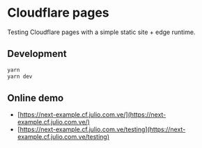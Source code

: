 # Cloudflare pages

Testing Cloudflare pages with a simple static site + edge runtime.

## Development

```bash
yarn
yarn dev
```

## Online demo

- [https://next-example.cf.julio.com.ve/](https://next-example.cf.julio.com.ve/)
- [https://next-example.cf.julio.com.ve/testing](https://next-example.cf.julio.com.ve/testing)
